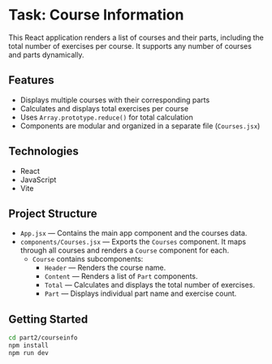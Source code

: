 # Task: Course Information

This React application renders a list of courses and their parts, including the total number of exercises per course. It supports any number of courses and parts dynamically.

## Features
- Displays multiple courses with their corresponding parts
- Calculates and displays total exercises per course
- Uses `Array.prototype.reduce()` for total calculation
- Components are modular and organized in a separate file (`Courses.jsx`)

## Technologies
- React
- JavaScript
- Vite

## Project Structure
- `App.jsx` — Contains the main app component and the courses data.
- `components/Courses.jsx` — Exports the `Courses` component. It maps through all courses and renders a `Course` component for each.
  - `Course` contains subcomponents:
    - `Header` — Renders the course name.
    - `Content` — Renders a list of `Part` components.
    - `Total` — Calculates and displays the total number of exercises.
    - `Part` — Displays individual part name and exercise count.

## Getting Started

```bash
cd part2/courseinfo
npm install
npm run dev
```
